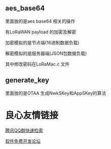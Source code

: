 ## aes_base64 ##

里面放的是aes base64 相关的操作

有LoRaWAN payload 的加密及解密

加密模拟的是节点端(16进制数据负载)

解密模拟的是服务器端(JSON包数据负载)

其中修改密码在LoRaMac.c 文件

## generate_key ##

里面放的是OTAA 生成NwkSKey和AppSKey的算法



 # 良心友情链接

[腾讯QQ群快速检索](http://u.720life.cn/s/8cf73f7c)

[软件免费开发论坛](http://u.720life.cn/s/bbb01dc0)